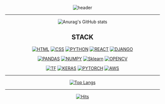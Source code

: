 
<div align=center>

![header](https://capsule-render.vercel.app/api?type=Waving&color=timeAuto&height=300&section=header&text=Soo%20&fontSize=90)
	
---

![Anurag's GitHub stats](https://github-readme-stats.vercel.app/api?username=kimsoosoo0928&show_icons=true&theme=dark)
	
   
	
	
## STACK
	
	
[![HTML](https://img.shields.io/badge/HTML-E34F26?style=flat-square&logo=HTML5&logoColor=white)](github.com/Joowon0220/TODO-List) [![CSS](https://img.shields.io/badge/CSS-1572B6?style=flat-square&logo=CSS3&logoColor=white)](github.com/Joowon0220/TODO-List) [![PYTHON](https://img.shields.io/badge/Python-3776AB?style=flat-square&logo=Python&logoColor=white)](github.com/Joowon0220/TODO-List)  [![REACT](https://img.shields.io/badge/React-61DAFB?style=flat-square&logo=React&logoColor=black)](github.com/Joowon0220/TODO-List) [![DJANGO](https://img.shields.io/badge/Django-092E20?style=flat-square&logo=Django&logoColor=white)](github.com/Joowon0220/TODO-List) 


[![PANDAS](https://img.shields.io/badge/Pandas-150458?style=flat-square&logo=pandas&logoColor=white)](github.com/Joowon0220/TODO-List) [![NUMPY](https://img.shields.io/badge/NumPy-013243?style=flat-square&logo=NumPy&logoColor=white)](github.com/Joowon0220/TODO-List) [![Sklearn](https://img.shields.io/badge/Sklearn-F7931E?style=flat-square&logo=scikit-learn&logoColor=white)](github.com/Joowon0220/TODO-List) [![OPENCV](https://img.shields.io/badge/OpenCV-5C3EE8?style=flat-square&logo=OpenCV&logoColor=white)](github.com/Joowon0220/TODO-List) 
	
[![TF](https://img.shields.io/badge/TensorFlow-FF6F00?style=flat-square&logo=TensorFlow&logoColor=white)](github.com/Joowon0220/TODO-List) [![KERAS](https://img.shields.io/badge/Keras-D00000?style=flat-square&logo=Keras&logoColor=white)](github.com/Joowon0220/TODO-List) [![PYTORCH](https://img.shields.io/badge/PyTorch-EE4C2C?style=flat-square&logo=PyTorch&logoColor=white)](github.com/Joowon0220/TODO-List) 
[![AWS](https://img.shields.io/badge/AWS-232F3E?style=flat-square&logo=AmazonAWS&logoColor=white)](github.com/Joowon0220/TODO-List)
	
 ---
	
[![Top Langs](https://github-readme-stats.vercel.app/api/top-langs/?username=kimsoosoo0928&layout=compact)](https://github.com/anuraghazra/github-readme-stats)
	
---
	
[![Hits](https://hits.seeyoufarm.com/api/count/incr/badge.svg?url=https%3A%2F%2Fgithub.com%2Fzzsza)](https://hits.seeyoufarm.com) 

</div>
